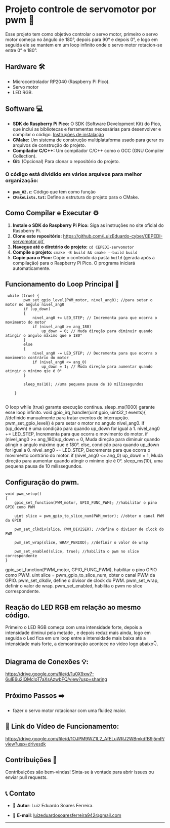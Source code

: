 # Projeto controle de servomotor por pwm 🚀

Esse projeto tem como objetivo controlar o servo motor, primeiro o servo motor começa no ângulo de 180°, depois para 90° e depois 0°, e logo em seguida ele se mantem em um loop infinito onde o servo motor rotacion-se entre 0° e 180°.

## Hardware 🛠️

- Microcontrolador RP2040 (Raspberry Pi Pico).
- Servo motor
- LED RGB.

## Software 💻

* **SDK do Raspberry Pi Pico:** O SDK (Software Development Kit) do Pico, que inclui as bibliotecas e ferramentas necessárias para desenvolver e compilar o código. [Instruções de instalação](https://www.raspberrypi.com/documentation/pico/getting-started/)
* **CMake:** Um sistema de construção multiplataforma usado para gerar os arquivos de construção do projeto.
* **Compilador C/C++:**  Um compilador C/C++ como o GCC (GNU Compiler Collection).
* **Git:** (Opcional) Para clonar o repositório do projeto.


### O código está dividido em vários arquivos para melhor organização:

- **`pwm_02.c`**: Código que tem como função
- **`CMakeLists.txt`:** Define a estrutura do projeto para o CMake.



## Como Compilar e Executar ⚙️

1. **Instale o SDK do Raspberry Pi Pico:** Siga as instruções no site oficial do Raspberry Pi.
2. **Clone este repositório:** https://github.com/LuizEduardo-cyber/CEPEDI-servomotor.git`
3. **Navegue até o diretório do projeto:** `cd CEPEDI-servomotor`
4. **Compile o projeto:** `cmake -B build && cmake --build build`
5. **Copie para o Pico:** Copie o conteúdo da pasta `build` (gerada após a compilação) para o Raspberry Pi Pico. O programa iniciará automaticamente.


## Funcionamento do Loop Principal 🔄 
```
 while (true) {
        pwm_set_gpio_level(PWM_motor, nivel_ang0); //para setar o motor no angulo nivel_ang0
        if (up_down) 
        {
            nivel_ang0 += LED_STEP; // Incrementa para que ocorra o movimento do motor
            if (nivel_ang0 >= ang_180)
                up_down = 0; // Muda direção para diminuir quando atingir o angulo máximo que é 180°
        }
        else
        {
            nivel_ang0 -= LED_STEP; // Decrementa para que ocorra o movimento contrário do motor
            if (nivel_ang0 <= ang_0)
                up_down = 1; // Muda direção para aumentar quando atingir o mínimo qie é 0°
        }
        
        sleep_ms(10); //uma pequena pausa de 10 milissegundos

    }
   
  ```
O loop while (true) garante execução contínua. sleep_ms(1000) garante esse loop infinito.  void gpio_irq_handler(uint gpio, uint32_t events){ //definido manualmente para tratar eventos de interrupção.  pwm_set_gpio_level() é para setar o motor no angulo nivel_ang0.   if (up_down) é uma condição para quando up_down for igual a 1.  nivel_ang0 += LED_STEP,  Incrementa para que ocorra o movimento do motor.  if (nivel_ang0 >= ang_180)up_down = 0, Muda direção para diminuir quando atingir o angulo máximo que é 180°.  else, condição para quando up_down for igual a 0.  nivel_ang0 -= LED_STEP, Decrementa para que ocorra o movimento contrário do motor.    if (nivel_ang0 <= ang_0) up_down = 1,  Muda direção para aumentar quando atingir o mínimo qie é 0°.     sleep_ms(10), uma pequena pausa de 10 milissegundos.

## Configuração do pwm.
```
void pwm_setup()
{
    gpio_set_function(PWM_motor, GPIO_FUNC_PWM); //habilitar o pino GPIO como PWM

    uint slice = pwm_gpio_to_slice_num(PWM_motor); //obter o canal PWM da GPIO

    pwm_set_clkdiv(slice, PWM_DIVISER); //define o divisor de clock do PWM

    pwm_set_wrap(slice, WRAP_PERIOD); //definir o valor de wrap

    pwm_set_enabled(slice, true); //habilita o pwm no slice correspondente
}

  ```
 gpio_set_function(PWM_motor, GPIO_FUNC_PWM), habilitar o pino GPIO como PWM.   uint slice = pwm_gpio_to_slice_num, obter o canal PWM da GPIO.   pwm_set_clkdiv, define o divisor de clock do PWM.   pwm_set_wrap, definir o valor de wrap.    pwm_set_enabled, habilita o pwm no slice correspondente.

## Reação do LED RGB em relação ao  mesmo código.

Primeiro o LED RGB começa com uma intensidade forte, depois a intensidade diminui pela metade , e depois reduz mais ainda, logo em seguida o Led fica em um loop entre a intensidade mais baixa até a intensidade mais forte, a demosntração acontece no video logo abaixo👇.
 
## Diagrama de Conexões 💡:

https://drive.google.com/file/d/1u0X9xw7-6uIE6u2lQMcIoT7aXsAzwbFQ/view?usp=sharing

## Próximo Passos ➡️

- fazer o servo motor rotacionar com uma fluidez maior.
  
 ## 🔗 Link do Vídeo de Funcionamento:
 https://drive.google.com/file/d/1OJPM9WZ1L2_AfELuWRJ2WBmkdfB9j5mP/view?usp=drivesdk

 ## Contribuições 🤝

Contribuições são bem-vindas! Sinta-se à vontade para abrir issues ou enviar pull requests.

## 📞 Contato

- 👤 **Autor**: Luiz Eduardo Soares Ferreira.
 
- 📧 **E-mail**: luizeduardosoaresferreira942@gmail.com 

--- 

